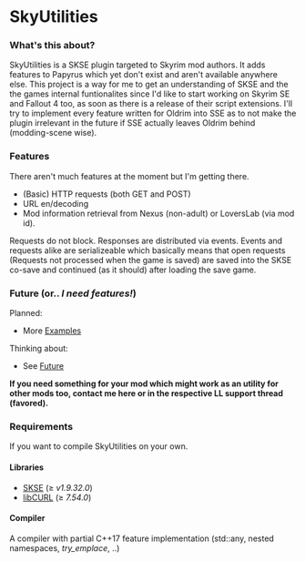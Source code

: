 # SkyUtilities

### What's this about?

SkyUtilities is a SKSE plugin targeted to Skyrim mod authors. It adds features to Papyrus which yet don't exist and aren't available anywhere else. 
This project is a way for me to get an understanding of SKSE and the the games internal funtionalites since I'd like to start working on Skyrim SE and Fallout 4 too, as soon as there is a release of their script extensions. I'll try to implement every feature written for Oldrim into SSE as to not make the plugin irrelevant in the future if SSE actually leaves Oldrim behind (modding-scene wise).

### Features 

There aren't much features at the moment but I'm getting there. 

+ (Basic) HTTP requests (both GET and POST)
+ URL en/decoding 
+ Mod information retrieval from Nexus (non-adult) or LoversLab (via mod id).

Requests do not block. Responses are distributed via events. Events and requests alike are serializeable which basically means that open requests (Requests not processed when the game is saved) are saved into the SKSE co-save and continued (as it should) after loading the save game.

### Future (or.. *I need features!*)

Planned:
+ More [Examples][repo_examples_link]

Thinking about:
+ See [Future][repo_future_link]

**If you need something for your mod which might work as an utility for other mods too, contact me here or in the respective LL support thread (favored).**

### Requirements

If you want to compile SkyUtilities on your own. 

#### Libraries 

+ [SKSE][site_skse] (≥ *v1.9.32.0*)
+ [libCURL][site_curl] (≥ *7.54.0*)

#### Compiler

A compiler with partial C++17 feature implementation (std::any, nested namespaces, *try_emplace*, ..)

[site_skse]: http://skse.silverlock.org
[site_curl]: https://curl.haxx.se/
[site_boost]: http://www.boost.org
[repo_future_link]: https://github.com/sereni-ty/SkyUtilities/blob/master/Future.md#thoughts
[repo_examples_link]: https://github.com/sereni-ty/SkyUtilities/blob/master/Examples.md
